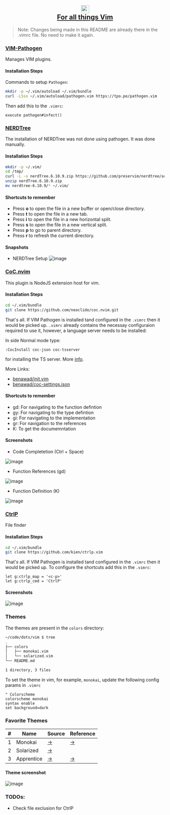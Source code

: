 <h2 align="center">
<img height="25 width="25" src="https://user-images.githubusercontent.com/4998915/113819343-069a5700-972e-11eb-8120-b41c308da95b.png"/>
<br/>
<a href="/vim">For all things Vim</a>
</h4>

> Note: Changes being made in this README are already there in the .vimrc file. No need to make it again.

### [VIM-Pathogen](https://github.com/tpope/vim-pathogen)

Manages VIM plugins.

#### Installation Steps
Commands to setup `Pathogen`:

```bash
mkdir -p ~/.vim/autoload ~/.vim/bundle
curl -LSso ~/.vim/autoload/pathogen.vim https://tpo.pe/pathogen.vim
```

Then add this to the `.vimrc`:

```vim
execute pathogen#infect()
```

### [NERDTree](https://github.com/preservim/nerdtree)

The installation of NERDTree was not done using pathogen. It was done manually.

#### Installation Steps
```bash
mkdir -p ~/.vim/
cd /tmp/
curl -L -o nerdTree.6.10.9.zip https://github.com/preservim/nerdtree/archive/refs/tags/6.10.9.zip
unzip nerdTree.6.10.9.zip
mv nerdtree-6.10.9/* ~/.vim/
```
#### Shortcuts to remember
- Press **o** to open the file in a new buffer or open/close directory.
- Press **t** to open the file in a new tab.
- Press **i** to open the file in a new horizontal split.
- Press **s** to open the file in a new vertical split.
- Press **p** to go to parent directory.
- Press **r** to refresh the current directory.


#### Snapshots
- NERDTree Setup
![image](https://user-images.githubusercontent.com/4998915/113415153-3cf96e80-93dc-11eb-8e8e-486255b6bdb5.png)



### [CoC.nvim](https://github.com/neoclide/coc.nvim#quick-start)

This plugin is NodeJS extension host for vim.

#### Installation Steps

```bash
cd ~/.vim/bundle
git clone https://github.com/neoclide/coc.nvim.git
```

That's all. If VIM Pathogen is installed tand configured in the `.vimrc` then it would be picked up.
`.vimrc` already contains the necessay configuraion required to use it, however, a language server needs to be installed:

In side Normal mode type:
```vim
:CocInstall coc-json coc-tsserver
```

for installing the TS server. More [info](https://github.com/neoclide/coc.nvim#quick-start).

More Links:
- [benawad/init.vim](https://gist.github.com/benawad/b768f5a5bbd92c8baabd363b7e79786f)
- [benawad/coc-settings.json](https://gist.github.com/benawad/e187dd887f256a6a002905ec7f22ad76)


#### Shortcuts to remember
- gd: For navigating to the function defintion
- gy: For navigating to the type defintion
- gi: For navigating to the implementation
- gr: For navigation to the references
-  K: To get the documemntation

#### Screenshots
- Code Completetion (Ctrl + Space)

![image](https://user-images.githubusercontent.com/4998915/113676477-5404be80-9671-11eb-9843-5285819ccbd3.png)

- Function References (gd)

![image](https://user-images.githubusercontent.com/4998915/113676598-7f87a900-9671-11eb-9614-6402537c914c.png)


- Function Definition (K)

![image](https://user-images.githubusercontent.com/4998915/113676707-a1812b80-9671-11eb-8af4-6768a5da5dfc.png)

### [CtrlP](https://github.com/kien/ctrlp.vim)

File finder

#### Installation Steps

```bash
cd ~/.vim/bundle
git clone https://github.com/kien/ctrlp.vim
```

That's all. If VIM Pathogen is installed tand configured in the `.vimrc` then it would be picked up. To configure the shortcuts
add this in the `.vimrc`:

```vim
let g:ctrlp_map = '<c-p>'
let g:ctrlp_cmd = 'CtrlP'
```

#### Screenshots

![image](https://user-images.githubusercontent.com/4998915/113676997-ee650200-9671-11eb-9739-7458f7157fba.png)

### Themes

The themes are present in the `colors` directory:
```bash
~/code/dots/vim $ tree
.
├── colors
│   ├── monokai.vim
│   └── solarized.vim
└── README.md

1 directory, 3 files
```

To set the theme in vim, for example, `monokai`, update the following config params in `.vimrc`

```vim
" Colorscheme
colorscheme monokai 
syntax enable
set background=dark
```

### Favorite Themes

|#|Name|Source|Reference|
|-|----|------|---------|
|1|Monokai|[→](https://github.com/mom0tomo/dotfiles/blob/master/vim/.vim/colors/monokai.vim)|[→](https://vimcolors.com/642/monokai/dark)|
|2|Solarized|[→](https://github.com/altercation/vim-colors-solarized/blob/master/colors/solarized.vim)| |
|3|Apprentice|[→](https://github.com/romainl/Apprentice)|[→](https://github.com/romainl/vim-rnb)|


#### Theme screenshot
![image](https://user-images.githubusercontent.com/4998915/113415172-48e53080-93dc-11eb-9a6a-e4771faa1c73.png)


### TODOs:
- Check file exclusion for CtrlP

